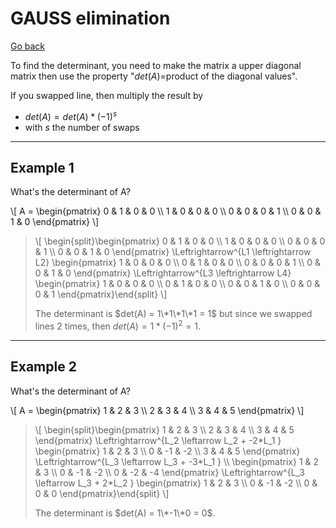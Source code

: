 # GAUSS elimination

[Go back](../index.md#matrix-inversion)

To find the determinant,
you need to make the matrix a upper diagonal matrix then
use the property "$det(A)$=product of the diagonal values".

If you swapped line, then multiply the result by

* $det(A) = det(A) * (-1)^s$
* with $s$ the number of swaps

<hr class="sl">

## Example 1

What's the determinant of A?

<p>
\[
A = \begin{pmatrix}
0 & 1 & 0 & 0 \\
1 & 0 & 0 & 0 \\
0 & 0 & 0 & 1 \\
0 & 0 & 1 & 0
\end{pmatrix}
\]
</p>

<blockquote class="spoiler">
\[
\begin{split}\begin{pmatrix}
0 & 1 & 0 & 0 \\
1 & 0 & 0 & 0 \\
0 & 0 & 0 & 1 \\
0 & 0 & 1 & 0
\end{pmatrix}
 \Leftrightarrow^{L1  \leftrightarrow L2}
\begin{pmatrix}
1 & 0 & 0 & 0 \\
0 & 1 & 0 & 0 \\
0 & 0 & 0 & 1 \\
0 & 0 & 1 & 0
\end{pmatrix}
 \Leftrightarrow^{L3  \leftrightarrow L4}
\begin{pmatrix}
1 & 0 & 0 & 0 \\
0 & 1 & 0 & 0 \\
0 & 0 & 1 & 0 \\
0 & 0 & 0 & 1
\end{pmatrix}\end{split}
\]

The determinant is $det(A) = 1\*1\*1\*1 = 1$ but
since we swapped lines 2 times, then
$det(A) = 1 * (-1)^2 = 1$.
</blockquote>

<hr class="sl">

## Example 2

What's the determinant of A?

<p>
\[
A = \begin{pmatrix}
1 & 2 & 3 \\
2 & 3 & 4 \\
3 & 4 & 5
\end{pmatrix}
\]
</p>

<blockquote class="spoiler">
\[
\begin{split}\begin{pmatrix}
1 & 2 & 3 \\
2 & 3 & 4 \\
3 & 4 & 5
\end{pmatrix}
\Leftrightarrow^{L_2  \leftarrow  L_2 + -2*L_1 } \begin{pmatrix}
1 & 2 & 3 \\
0 & -1 & -2 \\
3 & 4 & 5
\end{pmatrix}
\Leftrightarrow^{L_3  \leftarrow  L_3 + -3*L_1 }
\\
\begin{pmatrix}
1 & 2 & 3 \\
0 & -1 & -2 \\
0 & -2 & -4
\end{pmatrix}
\Leftrightarrow^{L_3  \leftarrow  L_3 + 2*L_2 } \begin{pmatrix}
1 & 2 & 3 \\
0 & -1 & -2 \\
0 & 0 & 0
\end{pmatrix}\end{split}
\]

The determinant is $det(A) = 1\*-1\*0 = 0$.
</blockquote>